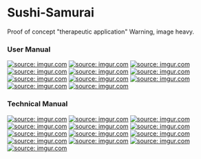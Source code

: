 Sushi-Samurai
=============

Proof of concept "therapeutic application"
Warning, image heavy.

### User Manual 
<a href="http://imgur.com/63T7g4Z"><img src="http://i.imgur.com/63T7g4Z.png" title="source: imgur.com" /></a>
<a href="http://imgur.com/iPjnOEa"><img src="http://i.imgur.com/iPjnOEa.png" title="source: imgur.com" /></a>
<a href="http://imgur.com/683e4zX"><img src="http://i.imgur.com/683e4zX.png" title="source: imgur.com" /></a>
<a href="http://imgur.com/KYzSHKq"><img src="http://i.imgur.com/KYzSHKq.png" title="source: imgur.com" /></a>
<a href="http://imgur.com/2TTfAhz"><img src="http://i.imgur.com/2TTfAhz.png" title="source: imgur.com" /></a>
<a href="http://imgur.com/cB7315Z"><img src="http://i.imgur.com/cB7315Z.png" title="source: imgur.com" /></a>
<a href="http://imgur.com/TSLjHlj"><img src="http://i.imgur.com/TSLjHlj.png" title="source: imgur.com" /></a>
<a href="http://imgur.com/9D8d8Oj"><img src="http://i.imgur.com/9D8d8Oj.png" title="source: imgur.com" /></a>
<a href="http://imgur.com/2mz1TnD"><img src="http://i.imgur.com/2mz1TnD.png" title="source: imgur.com" /></a>
<a href="http://imgur.com/bN56Z3e"><img src="http://i.imgur.com/bN56Z3e.png" title="source: imgur.com" /></a>
<a href="http://imgur.com/DIrtIlt"><img src="http://i.imgur.com/DIrtIlt.png" title="source: imgur.com" /></a>

### Technical Manual
<a href="http://imgur.com/CdhDUPw"><img src="http://i.imgur.com/CdhDUPw.png" title="source: imgur.com" /></a>
<a href="http://imgur.com/u3N1IgI"><img src="http://i.imgur.com/u3N1IgI.png" title="source: imgur.com" /></a>
<a href="http://imgur.com/hcE7cRu"><img src="http://i.imgur.com/hcE7cRu.png" title="source: imgur.com" /></a>
<a href="http://imgur.com/s19V1iL"><img src="http://i.imgur.com/s19V1iL.png" title="source: imgur.com" /></a>
<a href="http://imgur.com/0uAjhaE"><img src="http://i.imgur.com/0uAjhaE.png" title="source: imgur.com" /></a>
<a href="http://imgur.com/DXDZbAU"><img src="http://i.imgur.com/DXDZbAU.png" title="source: imgur.com" /></a>
<a href="http://imgur.com/yLl5FQi"><img src="http://i.imgur.com/yLl5FQi.png" title="source: imgur.com" /></a>
<a href="http://imgur.com/Bp9Yhvu"><img src="http://i.imgur.com/Bp9Yhvu.png" title="source: imgur.com" /></a>
<a href="http://imgur.com/kvaLdoR"><img src="http://i.imgur.com/kvaLdoR.png" title="source: imgur.com" /></a>
<a href="http://imgur.com/TBa326i"><img src="http://i.imgur.com/TBa326i.png" title="source: imgur.com" /></a>
<a href="http://imgur.com/px5Qo0y"><img src="http://i.imgur.com/px5Qo0y.png" title="source: imgur.com" /></a>
<a href="http://imgur.com/3Ml65zd"><img src="http://i.imgur.com/3Ml65zd.png" title="source: imgur.com" /></a>
<a href="http://imgur.com/OKM4By5"><img src="http://i.imgur.com/OKM4By5.png" title="source: imgur.com" /></a>
